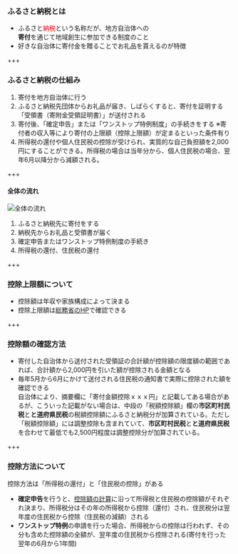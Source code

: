 ### ふるさと納税とは
  
- ふるさと<font color="red">納税</font>という名称だが、地方自治体への  
**寄付**を通じて地域創生に参加できる制度のこと
- 好きな自治体に寄付金を贈ることでお礼品を貰えるのが特徴

+++

### ふるさと納税の仕組み
  
1. 寄付を地方自治体に行う
2. ふるさと納税先団体からお礼品が届き、しばらくすると、寄付を証明する「受領書（寄附金受領証明書）」が送付される
3. 寄付後、「確定申告」または「ワンストップ特例制度」の手続きをする
  ※寄付者の収入等により寄付の上限額（控除上限額）が定まるといった条件有り
4. 所得税の還付や個人住民税の控除が受けられ、実質的な自己負担額を2,000円にすることができる。所得税の場合は当年分から、個人住民税の場合、翌年6月以降分から減額される。

+++

#### 全体の流れ
![全体の流れ](https://www.satofull.jp/static/packages/default/images/instruction/tax_payment_structure.jpg "全体の流れ")
  
1. ふるさと納税先に寄付をする
2. 納税先からお礼品と受領書が届く
3. 確定申告またはワンストップ特例制度の手続き
4. 所得税の還付、住民税の還付

+++

### 控除上限額について
  
- 控除額は年収や家族構成によって決まる
- 控除上限額は[総務省のHP](http://www.soumu.go.jp/main_sosiki/jichi_zeisei/czaisei/czaisei_seido/furusato/mechanism/deduction.html#block02)で確認できる

+++

### 控除額の確認方法  

- 寄付した自治体から送付された受領証の合計額が控除額の限度額の範囲であれば、合計額から2,000円を引いた額が控除される金額となる  
- 毎年5月から6月にかけて送付される住民税の通知書で実際に控除された額を確認できる  
自治体により、摘要欄に「寄付金額控除ｘｘｘ円」と記載してある場合があるが、こういった記載がない場合は、中段の「税額控除額」欄の**市区町村民税**と**と道府県民税**の税額控除額にふるさと納税分が加算されている。ただし「税額控除額」には調整控除も含まれていて、**市区町村民税**と**と道府県民税**を合わせて最低でも2,500円程度は調整控除分が加算されている。


+++

### 控除方法について  
  
控除方法は「所得税の還付」と「住民税の控除」がある  
- **確定申告**を行うと、[控除額の計算](http://www.soumu.go.jp/main_sosiki/jichi_zeisei/czaisei/czaisei_seido/furusato/mechanism/deduction.html#block01)に沿って所得税と住民税の控除額がそれぞれ決まり、所得税分はその年の所得税から控除（還付）され、住民税分は翌年度の住民税から控除（住民税の減額）される  
- **ワンストップ特例**の申請を行った場合、所得税からの控除は行われず、その分も含めた控除額の全額が、翌年度の住民税から控除される(寄付を行った翌年の6月から1年間)
